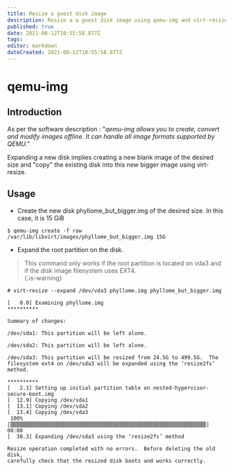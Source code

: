 ```yaml
---
title: Resize a guest disk image
description: Resize a a guest disk image using qemu-img and virt-resize
published: true
date: 2021-08-12T10:55:58.877Z
tags: 
editor: markdown
dateCreated: 2021-08-12T10:55:58.877Z
---
```


# qemu-img

## Introduction

As per the software description : "*qemu-img allows you to create, convert and modify images offline. It can handle all image formats supported by QEMU.*"

Expanding a new disk implies creating a new blank image of the desired size and "copy" the existing disk into this new bigger image using virt-resize.

## Usage

* Create the new disk phyllome_but_bigger.img of the desired size. In this case, it is 15 GiB 

```
$ qemu-img create -f raw /var/lib/libvirt/images/phyllome_but_bigger.img 15G
```

* Expand the root partition on the disk. 

> This command only works if the root partition is located on vda3 and if the disk image filesystem uses EXT4.  
{.is-warning}

```
# virt-resize --expand /dev/vda3 phyllome.img phyllome_but_bigger.img
``` 

``` 
[   0.0] Examining phyllome.img
**********

Summary of changes:

/dev/sda1: This partition will be left alone.

/dev/sda2: This partition will be left alone.

/dev/sda3: This partition will be resized from 24.5G to 499.5G.  The 
filesystem ext4 on /dev/sda3 will be expanded using the ‘resize2fs’ 
method.

**********
[   2.1] Setting up initial partition table on nested-hypervisor-secure-boot.img
[  12.9] Copying /dev/sda1
[  13.1] Copying /dev/sda2
[  13.4] Copying /dev/sda3
 100% ⟦▒▒▒▒▒▒▒▒▒▒▒▒▒▒▒▒▒▒▒▒▒▒▒▒▒▒▒▒▒▒▒▒▒▒▒▒▒▒▒▒▒▒▒▒▒▒▒▒▒▒▒▒▒▒▒▒▒▒▒▒▒▒▒⟧ 00:00
[  38.3] Expanding /dev/sda3 using the ‘resize2fs’ method

Resize operation completed with no errors.  Before deleting the old disk, 
carefully check that the resized disk boots and works correctly.
```

